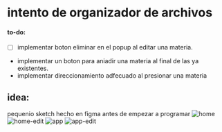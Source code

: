 # intento de organizador de archivos

#### to-do:
-[ ] implementar boton eliminar en el popup al editar una materia.
- implementar un boton para aniadir una materia al final de las ya existentes.
- implementar direccionamiento adfecuado al presionar una materia

## idea:
pequenio sketch hecho en figma antes de empezar a programar
![home](https://github.com/MarcosQ88/proyecto1/assets/87101833/f7e25885-230a-4b97-8fba-a03632cf3176)
![home-edit](https://github.com/MarcosQ88/proyecto1/assets/87101833/02ca3edb-437a-4608-85a9-f5bf9562bdfb)
![app](https://github.com/MarcosQ88/proyecto1/assets/87101833/69df1382-17fa-45a7-a4c8-9507348e9ef6)
![app-edit](https://github.com/MarcosQ88/proyecto1/assets/87101833/a3900eac-4bb3-46cc-bdf3-f9765d302d41)
